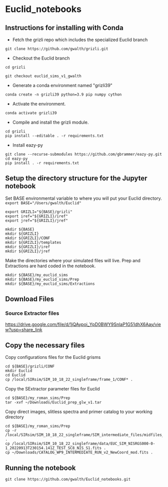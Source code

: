 # Euclid_notebooks


## Instructions for installing with Conda

- Fetch the grizli repo which includes the specialized Euclid branch

`git clone https://github.com/gwalth/grizli.git`

- Checkout the Euclid branch

`cd grizli`

`git checkout euclid_sims_v1_gwalth`

- Generate a conda environment named "grizli39"

`conda create -n grizli39 python=3.9 pip numpy cython`

- Activate the environment.

`conda activate grizli39`

- Compile and install the grizli module.

```
cd grizli
pip install --editable . -r requirements.txt
```

- Install eazy-py
```
git clone --recurse-submodules https://github.com/gbrammer/eazy-py.git
cd eazy-py
pip install . -r requirements.txt
```


## Setup the directory structure for the Jupyter notebook

Set BASE environmental variable to where you will put your Euclid directory. 
`export BASE="/Users/gwalth/Euclid"`


```
export GRIZLI="${BASE}/grizli"
export iref="${GRIZLI}/iref"
export jref="${GRIZLI}/jref"
```

```
mkdir ${BASE}
mkdir ${GRIZLI}
mkdir ${GRIZLI}/CONF
mkdir ${GRIZLI}/templates
mkdir ${GRIZLI}/iref
mkdir ${GRIZLI}/jref
```

Make the directories where your simulated files will live.  Prep and Extractions are hard coded in the notebook.
```
mkdir ${BASE}/my_euclid_sims
mkdir ${BASE}/my_euclid_sims/Prep
mkdir ${BASE}/my_euclid_sims/Extractions
```

## Download Files
### Source Extractor files
https://drive.google.com/file/d/1jQAypoi_YpD0BWY9SnlaP1G51dhX6Aay/view?usp=share_link


## Copy the necessary files

 Copy configurations files for the Euclid grisms
```
cd ${BASE}/grizli/CONF
mkdir Euclid
cd Euclid
cp /local/SIRsim/SIM_10_18_22_singleframe/frame_1/CONF* .
```

Copy the SExtractor parameter files for Euclid
```
cd ${BASE}/my_roman_sims/Prep
tar -xvf ~/Downloads/Euclid_prep_glw_v1.tar
```

Copy direct images, slitless spectra and primer catalog to your working directory
```
cd ${BASE}/my_roman_sims/Prep
cp -r /local/SIRsim/SIM_10_18_22_singleframe/SIM_intermediate_files/midfiles_frame_1/Input_Thumbnails .
cp /local/SIRsim/SIM_10_18_22_singleframe/data/EUC_SIM_NISRGS000-0-1_20220913T230154.141Z_TEST_SC8_NIS_S1.fits .
cp ~/Downloads/CATALOG_WP9_INTERMEDIATE_RUN_v2_NewCoord_mod.fits .
```

## Running the notebook



```
git clone https://github.com/gwalth/Euclid_notebooks.git
```


